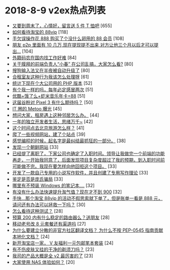 # 2018-8-9 v2ex热点列表

+ [又要到周末了，心情好，留言送 5 件 T 恤吧](https://www.v2ex.com/t/478164#reply655) [655]
+ [如何看待淘宝的 88vip](https://www.v2ex.com/t/478137#reply118) [118]
+ [手欠误操作花 888 购买了个没什么卵用的 88 会员](https://www.v2ex.com/t/478280#reply108) [108]
+ [朋友 p2p 里面有 10 几万,现在提现提不出来,对方让他三个月以后才可以提出...](https://www.v2ex.com/t/478122#reply104) [104]
+ [外籍码农在国内找工作好难](https://www.v2ex.com/t/478185#reply84) [84]
+ [关于膜拜的前端负责人“小春” 在公司乱搞，大家怎么看?](https://www.v2ex.com/t/478334#reply80) [80]
+ [搜狗输入法又在半夜被自动升级了](https://www.v2ex.com/t/478125#reply80) [80]
+ [合租室友这种行为我该怎么处理呀](https://www.v2ex.com/t/478233#reply61) [61]
+ [统计下现在个大公司用的 PHP 版本](https://www.v2ex.com/t/478242#reply52) [52]
+ [有个我一样的吗，每年必定感冒两次](https://www.v2ex.com/t/478159#reply51) [51]
+ [优酷+饿了么+虾米音乐年卡=88](https://www.v2ex.com/t/478173#reply51) [51]
+ [这届谷粉对 Pixel 3 有什么期待吗？](https://www.v2ex.com/t/478147#reply50) [50]
+ [IT 圈的 Metoo 曝光](https://www.v2ex.com/t/478314#reply45) [45]
+ [想问大家，租房遇上这种邻居怎么办。](https://www.v2ex.com/t/478135#reply44) [44]
+ [一年的独立开发者生活，思绪万千~](https://www.v2ex.com/t/478180#reply42) [42]
+ [这个时间点去北京旅游怎么样？](https://www.v2ex.com/t/478117#reply41) [41]
+ [爬了一些视频网站，建了个站点](https://www.v2ex.com/t/478240#reply39) [39]
+ [感觉编程的时候，起名字是最纠结最抓狂的一部分。](https://www.v2ex.com/t/478214#reply38) [38]
+ [发现一个朝鲜网站](https://www.v2ex.com/t/478115#reply33) [33]
+ [已经提了离职了，下家公司也确定了入职时间。领导让我做完一个前端的功能再走，一开始我同意了，后面发现项目复杂度超过了我的预期，到入职时间前可能做不完。我现在要怎样向他回拒这个项目。](https://www.v2ex.com/t/478130#reply33) [33]
+ [开发了一款自己专用的小说写作软件，并且创建了专用写作理论](https://www.v2ex.com/t/478178#reply33) [33]
+ [鉴定是否是庞氏骗局](https://www.v2ex.com/t/478204#reply33) [33]
+ [哪里有不预装 Windows 的笔记本....](https://www.v2ex.com/t/478399#reply32) [32]
+ [有没有什么办法快速提升淘气值？现在才不到 900](https://www.v2ex.com/t/478187#reply32) [32]
+ [手快...那个淘宝 88vip 的活动不假思索就下单了，但是账单一看是 888 元，请问还有办法可以拯救一下吗？](https://www.v2ex.com/t/478183#reply30) [30]
+ [怎么看待这种测试？](https://www.v2ex.com/t/478238#reply28) [28]
+ [预算 200 内有什么稳定的路由器么？送朋友](https://www.v2ex.com/t/478143#reply28) [28]
+ [移动老号改 8 元套餐还有渠道吗](https://www.v2ex.com/t/478303#reply27) [27]
+ [为什么要建立分散的非官方社区翻译文档？ 为什么不按 PEP-0545 指南贡献本地化文档？](https://www.v2ex.com/t/478218#reply24) [24]
+ [新开淘宝店一家， V 友福利一元包邮笔本套装](https://www.v2ex.com/t/478356#reply24) [24]
+ [有不伤皮肤又挂的干净的剃须刀吗？](https://www.v2ex.com/t/478227#reply23) [23]
+ [我司的产品大概是全 v2 最厉害的了](https://www.v2ex.com/t/478294#reply23) [23]
+ [大家使用 NAS 体验如何？](https://www.v2ex.com/t/478412#reply20) [20]
